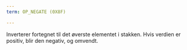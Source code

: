 ```yaml
---
term: OP_NEGATE (0X8F)

---
```

Inverterer fortegnet til det øverste elementet i stakken. Hvis verdien er positiv, blir den negativ, og omvendt.